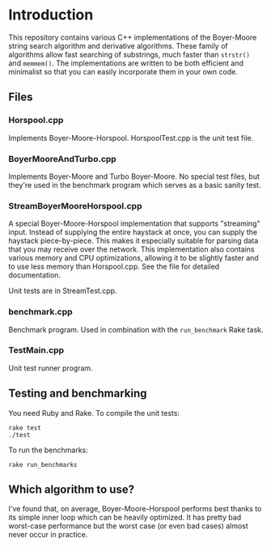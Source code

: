 Introduction
============
This repository contains various C++ implementations of the Boyer-Moore string search algorithm and derivative algorithms. These family of algorithms allow fast searching of substrings, much faster than `strstr()` and `memmem()`. The implementations are written to be both efficient and minimalist so that you can easily incorporate them in your own code.


Files
-----

### Horspool.cpp
Implements Boyer-Moore-Horspool.
HorspoolTest.cpp is the unit test file.

### BoyerMooreAndTurbo.cpp
Implements Boyer-Moore and Turbo Boyer-Moore. No special test files, but they're used in the benchmark program which serves as a basic sanity test.

### StreamBoyerMooreHorspool.cpp
A special Boyer-Moore-Horspool implementation that supports "streaming" input. Instead of supplying the entire haystack at once, you can supply the haystack piece-by-piece. This makes it especially suitable for parsing data that you may receive over the network. This implementation also contains various memory and CPU optimizations, allowing it to be slightly faster and to use less memory than Horspool.cpp. See the file for detailed documentation.

Unit tests are in StreamTest.cpp.

### benchmark.cpp
Benchmark program. Used in combination with the `run_benchmark` Rake task.

### TestMain.cpp
Unit test runner program.


Testing and benchmarking
------------------------

You need Ruby and Rake. To compile the unit tests:

    rake test
    ./test

To run the benchmarks:

    rake run_benchmarks


Which algorithm to use?
-----------------------
I've found that, on average, Boyer-Moore-Horspool performs best thanks to its
simple inner loop which can be heavily optimized. It has pretty bad worst-case
performance but the worst case (or even bad cases) almost never occur in practice.